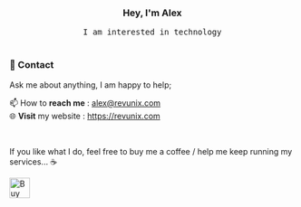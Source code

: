 <div align="center">
  <br>
  <br>
  <h3 >Hey, I'm Alex</h3>
  <samp>I am interested in technology</samp>
  <br>
  <br>
</div>

### 💬 Contact
Ask me about anything, I am happy to help;  

📫 How to **reach me** : alex@revunix.com  
🌐 **Visit** my website : https://revunix.com

<br>

If you like what I do, feel free to buy me a coffee / help me keep running my services... ☕

<a href='https://ko-fi.com/revunix' target='_blank'><img height='36' style='border:0px;height:36px;' src='https://cdn.ko-fi.com/cdn/kofi1.png?v=3' border='0' alt='Buy Me a Coffee' /></a>
